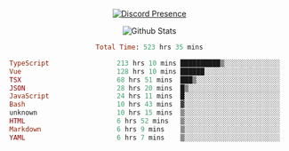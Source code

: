 <!DOCTYPE html>
<body>
<div align="center">

  [![Discord Presence](https://lanyard.cnrad.dev/api/576097150359044106)](https://discord.com/users/576097150359044106)
  
  ![Github Stats](https://github-readme-stats.vercel.app/api?username=verycrunchy&show_icons=true&theme=radical)

<!--START_SECTION:waka-->

```ruby
Total Time: 523 hrs 35 mins

TypeScript                 213 hrs 10 mins ██████████▒░░░░░░░░░░░░░░   40.72 %
Vue                        128 hrs 10 mins ██████░░░░░░░░░░░░░░░░░░░   24.48 %
TSX                        68 hrs 51 mins  ███▒░░░░░░░░░░░░░░░░░░░░░   13.15 %
JSON                       28 hrs 20 mins  █▒░░░░░░░░░░░░░░░░░░░░░░░   05.41 %
JavaScript                 24 hrs 11 mins  █░░░░░░░░░░░░░░░░░░░░░░░░   04.62 %
Bash                       10 hrs 43 mins  ▓░░░░░░░░░░░░░░░░░░░░░░░░   02.05 %
unknown                    10 hrs 15 mins  ▒░░░░░░░░░░░░░░░░░░░░░░░░   01.96 %
HTML                       6 hrs 52 mins   ▒░░░░░░░░░░░░░░░░░░░░░░░░   01.31 %
Markdown                   6 hrs 9 mins    ▒░░░░░░░░░░░░░░░░░░░░░░░░   01.18 %
YAML                       6 hrs 7 mins    ▒░░░░░░░░░░░░░░░░░░░░░░░░   01.17 %
```

<!--END_SECTION:waka-->
</div>
</body>
</html>

